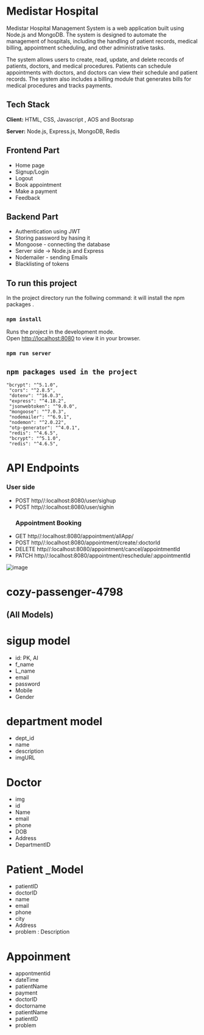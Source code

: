 
# Medistar Hospital

Medistar Hospital Management System is a web application built using Node.js and MongoDB. The system is designed to automate the management of hospitals, including the handling of patient records, medical billing, appointment scheduling, and other administrative tasks.

The system allows users to create, read, update, and delete records of patients, doctors, and medical procedures. Patients can schedule appointments with doctors, and doctors can view their schedule and patient records. The system also includes a billing module that generates bills for medical procedures and tracks payments.


## Tech Stack 

**Client:** HTML, CSS, Javascript , AOS and Bootsrap

**Server:** Node.js, Express.js, MongoDB, Redis

## Frontend Part

- Home page
- Signup/Login
- Logout
- Book appointment
- Make a payment
- Feedback

## Backend Part
- Authentication using JWT
- Storing password by hasing it
- Mongoose - connecting the database
- Server side -> Node.js and Express 
- Nodemailer - sending Emails
- Blacklisting of tokens
## To run this project

In the project directory run the follwing command:
it will install the npm packages .

### `npm install` 

Runs the project in the development mode.\
Open [http://localhost:8080](http://localhost:8080) to view it in your browser.

### `npm run server `


## `npm packages used in the project`

    "bcrypt": "^5.1.0",
     "cors": "^2.8.5",
     "dotenv": "^16.0.3",
     "express": "^4.18.2",
     "jsonwebtoken": "^9.0.0",
     "mongoose": "^7.0.3",
     "nodemailer": "^6.9.1",
     "nodemon": "^2.0.22",
     "otp-generator": "^4.0.1",
     "redis": "^4.6.5",
     "bcrypt": "^5.1.0",
     "redis": "^4.6.5",
     
# API Endpoints
   ### User side
 - POST  http//:localhost:8080/user/sighup
 - POST  http//:localhost:8080/user/sighin
   ### Appointment Booking  
 - GET http//:localhost:8080/appointment/allApp/
 - POST http//:localhost:8080/appointment/create/:doctorId
 - DELETE http//:localhost:8080/appointment/cancel/appointmentId
 - PATCH http//:localhost:8080/appointment/reschedule/:appointmentId




![image](https://user-images.githubusercontent.com/109690823/229313097-98ac03fb-69b0-4833-849c-48c4a1b9d38d.png)














# cozy-passenger-4798

## (All Models)
# sigup model 

- id: PK, AI
- f_name
- L_name
- email
- password
- Mobile
- Gender

# department model
- dept_id
- name
- description
- imgURL

# Doctor
- img
- id
- Name
- email
- phone
- DOB
- Address
- DepartmentID

# Patient _Model

- patientID
- doctorID
- name 
- email
- phone
- city
- Address
- problem : Description

# Appoinment 

- appontmentid
- dateTime
- patientName
- payment
- doctorID
- doctorname
- patientName
- patientID
- problem 
